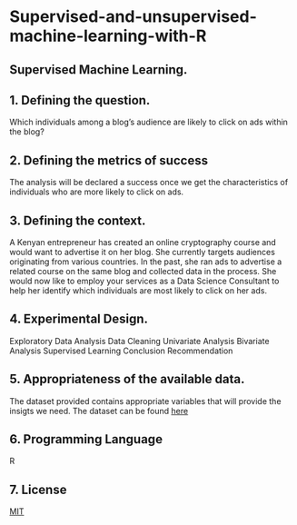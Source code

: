 # Supervised-and-unsupervised-machine-learning-with-R

## Supervised Machine Learning.
## 1. Defining the question.
Which individuals among a blog’s audience are likely to click on ads within the blog?

## 2. Defining the metrics of success
The analysis will be declared a success once we get the characteristics of individuals who are more likely to click on ads.

## 3. Defining the context.
A Kenyan entrepreneur has created an online cryptography course and would want to advertise it on her blog. She currently targets audiences originating from various countries. In the past, she ran ads to advertise a related course on the same blog and collected data in the process. She would now like to employ your services as a Data Science Consultant to help her identify which individuals are most likely to click on her ads.

## 4. Experimental Design.
Exploratory Data Analysis
Data Cleaning
Univariate Analysis
Bivariate Analysis
Supervised Learning
Conclusion
Recommendation
## 5. Appropriateness of the available data.
The dataset provided contains appropriate variables that will provide the insigts we need. The dataset can be found [here](http://bit.ly/IPAdvertisingData)
## 6. Programming Language
R
## 7. License
[MIT](https://choosealicense.com/licenses/mit/)
